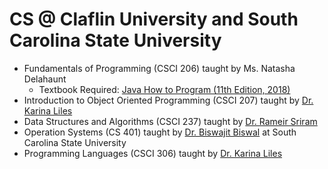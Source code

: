 # CS @ Claflin University and South Carolina State University

- Fundamentals of Programming (CSCI 206) taught by Ms. Natasha Delahaunt
  - Textbook Required: [Java How to Program (11th Edition, 2018)](https://www.amazon.com/Java-Program-Early-Objects-Deitel/dp/0134743350/)
- Introduction to Object Oriented Programming (CSCI 207) taught by [Dr. Karina Liles](https://www.claflin.edu/academics-research/faculty-research/meet-our-faculty/dr.-karina-liles)
- Data Structures and Algorithms (CSCI 237) taught by [Dr. Rameir Sriram](mailto:rsriram@claflin.edu)
- Operation Systems (CS 401) taught by [Dr. Biswajit Biswal](http://mcs.scsu.edu/cybersecurity/index.php/faculty-and-staffs) at South Carolina State University
- Programming Languages (CSCI 306) taught by [Dr. Karina Liles](https://www.claflin.edu/academics-research/faculty-research/meet-our-faculty/dr.-karina-liles)
